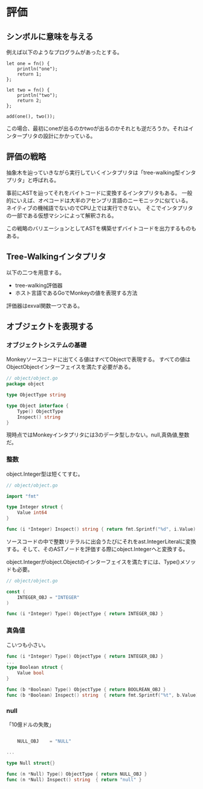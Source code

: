 # 評価
## シンボルに意味を与える

例えば以下のようなプログラムがあったとする。

```
let one = fn() {
	println("one");
	return 1;
};

let two = fn() {
	println("two");
	return 2;
};

add(one(), two());
```

この場合、最初にoneが出るのかtwoが出るのかそれとも逆だろうか。それはインタープリタの設計にかかっている。

## 評価の戦略

抽象木を辿っていきながら実行していくインタプリタは「tree-walking型インタプリタ」と呼ばれる。

事前にASTを辿ってそれをバイトコードに変換するインタプリタもある。
一般的にいえば、オペコードは大半のアセンブリ言語のニーモニックに似ている。
ネイティブの機械語でないのでCPU上では実行できない。
そこでインタプリタの一部である仮想マシンによって解釈される。



この戦略のバリエーションとしてASTを構築せずバイトコードを出力するものもある。

## Tree-Walkingインタプリタ

以下の二つを用意する。

* tree-walking評価器
* ホスト言語であるGoでMonkeyの値を表現する方法

評価器はexval関数一つである。

## オブジェクトを表現する

### オブジェクトシステムの基礎

Monkeyソースコードに出てくる値はすべてObjectで表現する。
すべての値はObjectObjectインターフェイスを満たす必要がある。

```go
// object/object.go
package object

type ObjectType string

type Object interface {
	Type() ObjectType
	Inspect() string
}

```

現時点ではMonkeyインタプリタには3のデータ型しかない。null,真偽値,整数だ。

### 整数

object.Integer型は短くてすむ。

```go
// object/object.go

import "fmt"

type Integer struct {
	Value int64
}

func (i *Integer) Inspect() string { return fmt.Sprintf("%d", i.Value) }
```

ソースコードの中で整数リテラルに出会うたびにそれをast.IntegerLiteralに変換する。そして、そのASTノードを評価する際にobject.Integerへと変換する。

object.Integerがobject.Objectのインターフェイスを満たすには、Type()メソッドも必要。


```go
// object/object.go

const (
	INTEGER_OBJ = "INTEGER"
)

func (i *Integer) Type() ObjectType { return INTEGER_OBJ }
```

### 真偽値

こいつも小さい。

```go
func (i *Integer) Type() ObjectType { return INTEGER_OBJ }
...
type Boolean struct {
	Value bool
}

func (b *Boolean) Type() ObjectType { return BOOLREAN_OBJ }
func (b *Boolean) Inspect() string  { return fmt.Sprintf("%t", b.Value) }


```

### null

「10億ドルの失敗」

```go

	NULL_OBJ    = "NULL"

...

type Null struct{}

func (n *Null) Type() ObjectType { return NULL_OBJ }
func (n *Null) Inspect() string  { return "null" }

```